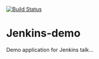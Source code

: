 [![Build Status](https://travis-ci.org/smanvi-pivotal/Jenkins-demo.svg?branch=master)](https://travis-ci.org/smanvi-pivotal/Jenkins-demo)


# Jenkins-demo
Demo application for Jenkins talk...
